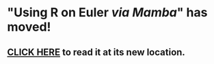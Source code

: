 # "Using R on Euler _via Mamba_" has moved!

## [CLICK HERE](../../FAQ/HowTo/using-r-on-euler.md) to read it at its new location.

